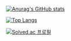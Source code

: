 [![Anurag's GitHub stats](https://github-readme-stats.vercel.app/api?username=fabiano77)](https://github.com/anuraghazra/github-readme-stats)


[![Top Langs](https://github-readme-stats.vercel.app/api/top-langs/?username=fabiano77)](https://github.com/anuraghazra/github-readme-stats)

[![Solved.ac
프로필](http://mazassumnida.wtf/api/v2/generate_badge?boj=fabiano7)](https://solved.ac/fabiano7)

<!--
**fabiano77/fabiano77** is a ✨ _special_ ✨ repository because its `README.md` (this file) appears on your GitHub profile.

Here are some ideas to get you started:

- 🔭 I’m currently working on ...
- 🌱 I’m currently learning ...
- 👯 I’m looking to collaborate on ...
- 🤔 I’m looking for help with ...
- 💬 Ask me about ...
- 📫 How to reach me: ...
- 😄 Pronouns: ...
- ⚡ Fun fact: ...
-->
